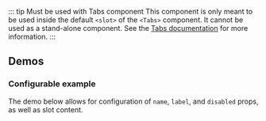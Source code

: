 <script setup>
import ConfigurableTabDemo from '@/../component-demos/tab/examples/ConfigurableTabDemo.vue';
const controlsConfig = [
    {
        name: 'disabled',
        type: 'boolean'
    },
    {
        name: 'tabName',
        type: 'text',
        default: 'tab1'
    },
    {
        name: 'label',
        type: 'text',
        default: 'First Tab'
    },
    {
        name: 'default',
        type: 'slot',
        default: 'Content for first tab'
    }
];
</script>

::: tip Must be used with Tabs component
This component is only meant to be used inside the default `<slot>` of the `<Tabs>` component.
It cannot be used as a stand-alone component. See the [Tabs documentation](./tabs) for more
information.
:::

## Demos

### Configurable example

The demo below allows for configuration of `name`, `label`, and `disabled`
props, as well as slot content.

<cdx-demo-wrapper :controls-config="controlsConfig">
<template v-slot:demo="{ propValues, slotValues }">
<configurable-tab-demo v-bind="propValues">{{ slotValues.default }}</configurable-tab-demo>
</template>

<template v-slot:code>

<<< @/../component-demos/tab/examples/ConfigurableTabDemo.vue

</template>
</cdx-demo-wrapper>

<style lang="less" scoped>
// Override Vitepress styles.
// TODO: remove this once T296106 is complete.
.cdx-demo-wrapper {
	:deep( ul ) {
		list-style: none;
	}

	:deep( li + li ) {
		margin-top: 0;
	}
}
</style>
